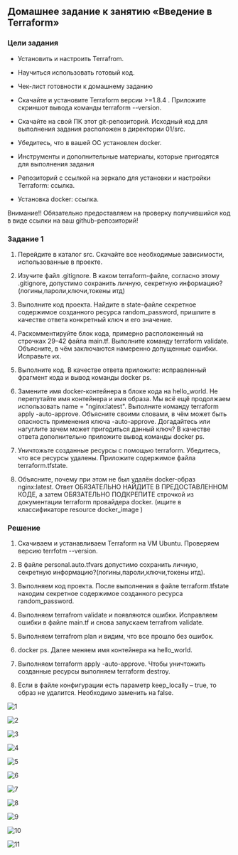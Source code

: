 ## Домашнее задание к занятию «Введение в Terraform»

### Цели задания

- Установить и настроить Terrafrom.

- Научиться использовать готовый код.

- Чек-лист готовности к домашнему заданию

- Скачайте и установите Terraform версии >=1.8.4 . Приложите скриншот вывода команды terraform --version.

- Скачайте на свой ПК этот git-репозиторий. Исходный код для выполнения задания расположен в директории 01/src.

- Убедитесь, что в вашей ОС установлен docker.

- Инструменты и дополнительные материалы, которые пригодятся для выполнения задания

- Репозиторий с ссылкой на зеркало для установки и настройки Terraform: ссылка.

- Установка docker: ссылка.

Внимание!! Обязательно предоставляем на проверку получившийся код в виде ссылки на ваш github-репозиторий!

### Задание 1

1. Перейдите в каталог src. Скачайте все необходимые зависимости, использованные в проекте.

2. Изучите файл .gitignore. В каком terraform-файле, согласно этому .gitignore, допустимо сохранить личную, секретную информацию?(логины,пароли,ключи,токены итд)

3. Выполните код проекта. Найдите в state-файле секретное содержимое созданного ресурса random_password, пришлите в качестве ответа конкретный ключ и его значение.

4. Раскомментируйте блок кода, примерно расположенный на строчках 29–42 файла main.tf. Выполните команду terraform validate. Объясните, в чём заключаются намеренно допущенные 
ошибки. Исправьте их.

5. Выполните код. В качестве ответа приложите: исправленный фрагмент кода и вывод команды docker ps.

6. Замените имя docker-контейнера в блоке кода на hello_world. Не перепутайте имя контейнера и имя образа. Мы всё ещё продолжаем использовать name = "nginx:latest". Выполните 
команду terraform apply -auto-approve. Объясните своими словами, в чём может быть опасность применения ключа -auto-approve. Догадайтесь или нагуглите зачем может пригодиться 
данный ключ? В качестве ответа дополнительно приложите вывод команды docker ps.

7. Уничтожьте созданные ресурсы с помощью terraform. Убедитесь, что все ресурсы удалены. Приложите содержимое файла terraform.tfstate.

8. Объясните, почему при этом не был удалён docker-образ nginx:latest. Ответ ОБЯЗАТЕЛЬНО НАЙДИТЕ В ПРЕДОСТАВЛЕННОМ КОДЕ, а затем ОБЯЗАТЕЛЬНО ПОДКРЕПИТЕ строчкой из документации 
terraform провайдера docker. (ищите в классификаторе resource docker_image )

### Решение

1. Скачиваем и устанавливаем Terraform на VM Ubuntu. Проверяем версию terrfotm --version.

2. В файле personal.auto.tfvars допустимо сохранить личную, секретную информацию?(логины,пароли,ключи,токены итд).

3. Выполняем код проекта. После выполнения в файле terraform.tfstate находим секретное содержимое созданного ресурса random_password.

4. Выполняем terrafrom validate и появляются ошибки. Исправляем ошибки в файле main.tf и снова запускаем terrafrom validate.

5. Выполняем terrafrom plan и видим, что все прошло без ошибок.

6. docker ps. Далее меняем имя контейнера на hello_world.

7. Выполняем terraform apply -auto-approvе. Чтобы уничтожить созданные ресурсы выполняем terraform destroy.

8. Если в файле конфигурации есть параметр keep_locally – true, то образ не удалится. Необходимо заменить на false.


   
![1](https://github.com/Ivan-Shkutov/ter-homeworks-01/blob/main/img/1.png)

![2](https://github.com/Ivan-Shkutov/ter-homeworks-01/blob/main/img/2.png)

![3](https://github.com/Ivan-Shkutov/ter-homeworks-01/blob/main/img/3.png)

![4](https://github.com/Ivan-Shkutov/ter-homeworks-01/blob/main/img/4.png)

![5](https://github.com/Ivan-Shkutov/ter-homeworks-01/blob/main/img/5.png)

![6](https://github.com/Ivan-Shkutov/ter-homeworks-01/blob/main/img/6.png)

![7](https://github.com/Ivan-Shkutov/ter-homeworks-01/blob/main/img/7.png)

![8](https://github.com/Ivan-Shkutov/ter-homeworks-01/blob/main/img/8.png)

![9](https://github.com/Ivan-Shkutov/ter-homeworks-01/blob/main/img/9.png)

![10](https://github.com/Ivan-Shkutov/ter-homeworks-01/blob/main/img/10.png)

![11](https://github.com/Ivan-Shkutov/ter-homeworks-01/blob/main/img/11.png)

